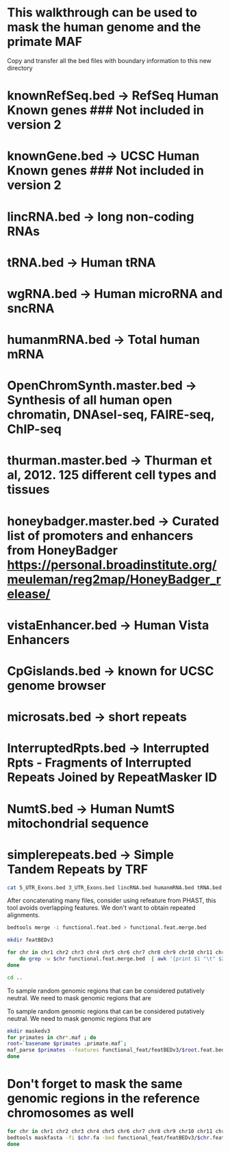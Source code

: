 # This walkthrough can be used to mask the human genome and the primate MAF


Copy and transfer all the bed files with boundary information to this new directory


# knownRefSeq.bed		-> RefSeq Human Known genes ### Not included in version 2
# knownGene.bed  		-> UCSC Human Known genes   ### Not included in version 2
# lincRNA.bed  			-> long non-coding RNAs
# tRNA.bed  			-> Human tRNA
# wgRNA.bed			-> Human microRNA and sncRNA
# humanmRNA.bed 		-> Total human mRNA

# OpenChromSynth.master.bed  	-> Synthesis of all human open chromatin, DNAseI-seq, FAIRE-seq, ChIP-seq
# thurman.master.bed		-> Thurman et al, 2012. 125 different cell types and tissues
# honeybadger.master.bed	-> Curated list of promoters and enhancers from HoneyBadger https://personal.broadinstitute.org/meuleman/reg2map/HoneyBadger_release/
# vistaEnhancer.bed		-> Human Vista Enhancers

# CpGislands.bed		-> known for UCSC genome browser

# microsats.bed			-> short repeats
# InterruptedRpts.bed		-> Interrupted Rpts - Fragments of Interrupted Repeats Joined by RepeatMasker ID
# NumtS.bed			-> Human NumtS mitochondrial sequence
# simplerepeats.bed		-> Simple Tandem Repeats by TRF
 
```bash
cat 5_UTR_Exons.bed 3_UTR_Exons.bed lincRNA.bed humanmRNA.bed tRNA.bed wgRNA.bed  OpenChromSynth.master.bed thurman.master.bed honeybadger.master.bed vistaEnhancer.bed CpGislands.bed microsats.bed InterruptedRpts.bed NumtS.bed simplerepeats.bed | sort -k1,1 -k2,2n -V | awk '{ print $1 "\t" $2 "\t" $3 }' > functional.feat.bed
```



After concatenating many files, consider using refeature from PHAST, this tool avoids overlapping features.
We don't want to obtain repeated alignments.


```bash
bedtools merge -i functional.feat.bed > functional.feat.merge.bed

mkdir featBEDv3

for chr in chr1 chr2 chr3 chr4 chr5 chr6 chr7 chr8 chr9 chr10 chr11 chr12 chr13 chr14 chr15 chr16 chr17 chr18 chr19 chr20 chr21 chr22 chrX chrY ; 
	do grep -w $chr functional.feat.merge.bed  | awk '{print $1 "\t" $2 "\t" $3 }' > featBEDv3/$chr.feat.bed; 
done

cd ..
```


To sample random genomic regions that can be considered putatively neutral. 
We need to mask genomic regions that are 

To sample random genomic regions that can be considered putatively neutral. 
We need to mask genomic regions that are 


```bash
mkdir maskedv3
for primates in chr*.maf ; do
root=`basename $primates .primate.maf`;
maf_parse $primates --features functional_feat/featBEDv3/$root.feat.bed --mask-features hg19,ponAbe2,gorGor3,panTro4,rheMac3 > maskedv3/$root.masked.maf;   
done
```

# Don't forget to mask the same genomic regions in the reference chromosomes as well


```bash
for chr in chr1 chr2 chr3 chr4 chr5 chr6 chr7 chr8 chr9 chr10 chr11 chr12 chr13 chr14 chr15 chr16 chr17 chr18 chr19 chr20 chr21 chr22 chrX chrY; do
bedtools maskfasta -fi $chr.fa -bed functional_feat/featBEDv3/$chr.feat.bed -fo maskedv3/$chr.masked.fa;
done 
```


